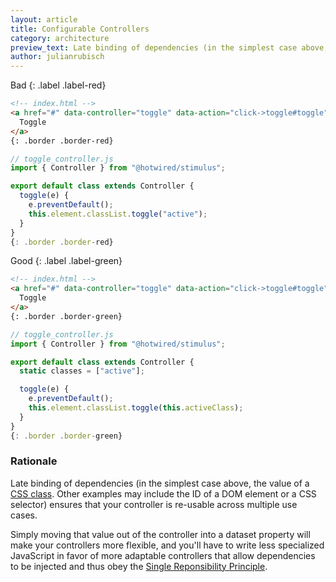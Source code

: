 ```yaml
---
layout: article
title: Configurable Controllers
category: architecture
preview_text: Late binding of dependencies (in the simplest case above, the value of a CSS class. Other examples may include the ID of a DOM element or a CSS selector) ensures that your controller is re-usable across multiple use cases.
author: julianrubisch
---
```


Bad
{: .label .label-red}

```html
<!-- index.html -->
<a href="#" data-controller="toggle" data-action="click->toggle#toggle">
  Toggle
</a>
{: .border .border-red}
```

```js
// toggle_controller.js
import { Controller } from "@hotwired/stimulus";

export default class extends Controller {
  toggle(e) {
    e.preventDefault();
    this.element.classList.toggle("active");
  }
}
{: .border .border-red}
```

Good
{: .label .label-green}

```html
<!-- index.html -->
<a href="#" data-controller="toggle" data-action="click->toggle#toggle" data-toggle-active-class="active">
  Toggle
</a>
{: .border .border-green}
```

```js
// toggle_controller.js
import { Controller } from "@hotwired/stimulus";

export default class extends Controller {
  static classes = ["active"];

  toggle(e) {
    e.preventDefault();
    this.element.classList.toggle(this.activeClass);
  }
}
{: .border .border-green}
```

### Rationale
Late binding of dependencies (in the simplest case above, the value of a [CSS class](https://stimulus.hotwired.dev/reference/css-classes). Other examples may include the ID of a DOM element or a CSS selector) ensures that your controller is re-usable across multiple use cases.

Simply moving that value out of the controller into a dataset property will make your controllers more flexible, and you'll have to write less specialized JavaScript in favor of more adaptable controllers that allow dependencies to be injected and thus obey the [Single Reponsibility Principle](../solid/single-responsibility).

<!-- ### Codesandbox Example -->

<!-- <iframe -->
<!--      src="https://codesandbox.io/embed/vigilant-cherry-jrjng?fontsize=14&hidenavigation=1&module=%2Fsrc%2Fcontrollers%2Ftoggle_controller.js&theme=dark" -->
<!--      style="width:100%; height:500px; border:0; border-radius: 4px; overflow:hidden;" -->
<!--      title="vigilant-cherry-jrjng" -->
<!--      allow="accelerometer; ambient-light-sensor; camera; encrypted-media; geolocation; gyroscope; hid; microphone; midi; payment; usb; vr; xr-spatial-tracking" -->
<!--      sandbox="allow-autoplay allow-forms allow-modals allow-popups allow-presentation allow-same-origin allow-scripts" -->
<!--    ></iframe> -->
